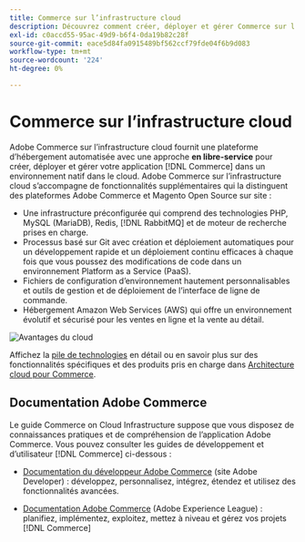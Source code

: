 ```yaml
---
title: Commerce sur l’infrastructure cloud
description: Découvrez comment créer, déployer et gérer Commerce sur l’infrastructure cloud.
exl-id: c0accd55-95ac-49d9-b6f4-0da19b82c28f
source-git-commit: eace5d84fa0915489bf562ccf79fde04f6b9d083
workflow-type: tm+mt
source-wordcount: '224'
ht-degree: 0%

---
```


# Commerce sur l’infrastructure cloud

Adobe Commerce sur l’infrastructure cloud fournit une plateforme d’hébergement automatisée avec une approche **en libre-service** pour créer, déployer et gérer votre application [!DNL Commerce] dans un environnement natif dans le cloud. Adobe Commerce sur l’infrastructure cloud s’accompagne de fonctionnalités supplémentaires qui la distinguent des plateformes Adobe Commerce et Magento Open Source sur site :

- Une infrastructure préconfigurée qui comprend des technologies PHP, MySQL (MariaDB), Redis, [!DNL RabbitMQ] et de moteur de recherche prises en charge.
- Processus basé sur Git avec création et déploiement automatiques pour un développement rapide et un déploiement continu efficaces à chaque fois que vous poussez des modifications de code dans un environnement Platform as a Service (PaaS).
- Fichiers de configuration d’environnement hautement personnalisables et outils de gestion et de déploiement de l’interface de ligne de commande.
- Hébergement Amazon Web Services (AWS) qui offre un environnement évolutif et sécurisé pour les ventes en ligne et la vente au détail.

![Avantages du cloud](../assets/CloudBenefits.svg)

Affichez la [pile de technologies](architecture/tech-stack.md) en détail ou en savoir plus sur des fonctionnalités spécifiques et des produits pris en charge dans [Architecture cloud pour Commerce](architecture/cloud-architecture.md).

<div id="recs-overview-body-1"></div>
<div id="recs-overview-body-2"></div>
<div id="recs-overview-body-3"></div>
<div id="recs-overview-body-4"></div>
<div id="recs-overview-body-5"></div>
<div id="recs-overview-body-6"></div>

## Documentation Adobe Commerce

Le guide Commerce on Cloud Infrastructure suppose que vous disposez de connaissances pratiques et de compréhension de l’application Adobe Commerce. Vous pouvez consulter les guides de développement et d’utilisateur [!DNL Commerce] ci-dessous :

- [Documentation du développeur Adobe Commerce](https://developer.adobe.com/commerce/docs/) (site Adobe Developer) : développez, personnalisez, intégrez, étendez et utilisez des fonctionnalités avancées.

- [Documentation Adobe Commerce](https://experienceleague.adobe.com/docs/commerce.html) (Adobe Experience League) : planifiez, implémentez, exploitez, mettez à niveau et gérez vos projets [!DNL Commerce]

